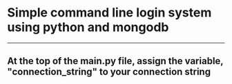 # Simple command line login system using python and mongodb
---
## At the top of the main.py file, assign the variable, "connection_string" to your connection string
